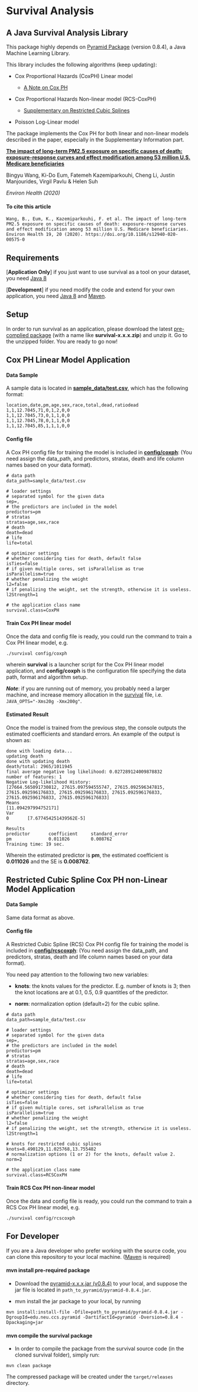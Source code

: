 # Survival Analysis

## A Java Survival Analysis Library

This package highly depends on [Pyramid Package](https://github.com/cheng-li/pyramid) (version 0.8.4), a Java Machine Learning Library.

This library includes the following algorithms (keep updating):

* Cox Proportional Hazards (CoxPH) Linear model
  * [A Note on Cox PH](http://rainicy.github.io/docs/survival/Cox.pdf)

* Cox Proportional Hazards Non-linear model (RCS-CoxPH)
  * [Supplementary on Restricted Cubic Splines](https://static-content.springer.com/esm/art%3A10.1186%2Fs12940-020-00575-0/MediaObjects/12940_2020_575_MOESM1_ESM.docx)
  
* Poisson Log-Linear model 

The package implements the Cox PH for both linear and non-linear models described in the paper, especially in the Supplementary Information part.

[**The impact of long-term PM2.5 exposure on specific causes of death: exposure-response curves and effect modification among 53 million U.S. Medicare beneficiaries**](https://link.springer.com/article/10.1186/s12940-020-00575-0)

Bingyu Wang, Ki-Do Eum, Fatemeh Kazemiparkouhi, Cheng Li, Justin Manjourides, Virgil Pavlu & Helen Suh 

_Environ Health (2020)_

#### To cite this article
```
Wang, B., Eum, K., Kazemiparkouhi, F. et al. The impact of long-term PM2.5 exposure on specific causes of death: exposure-response curves and effect modification among 53 million U.S. Medicare beneficiaries. Environ Health 19, 20 (2020). https://doi.org/10.1186/s12940-020-00575-0
```

## Requirements
[**Application Only**] if you just want to use survival as a tool on your dataset, you need [Java 8](https://www.oracle.com/java/technologies/javase-jdk8-downloads.html)

[**Development**] if you need modify the code and extend for your own application, you need [Java 8](https://www.oracle.com/java/technologies/javase-jdk8-downloads.html) and [Maven](https://maven.apache.org/).

## Setup
In order to run survival as an application, please download the latest [pre-complied package](https://github.com/Rainicy/survival/releases/) (with a name like **survival-x.x.x.zip**) and unzip it. Go to the unzipped folder. You are ready to go now!

## Cox PH Linear Model Application

#### Data Sample
A sample data is located in [**sample_data/test.csv**](https://github.com/Rainicy/survival/blob/master/sample_data/test.csv), which has the following format:
```
location,date,pm,age,sex,race,total,dead,ratiodead
1,1,12.7045,71,0,1,2,0,0
1,1,12.7045,73,0,1,1,0,0
1,1,12.7045,78,0,1,1,0,0
1,1,12.7045,85,1,1,1,0,0
```

#### Config file
A Cox PH config file for training the model is included in [**config/coxph**](https://github.com/Rainicy/survival/blob/master/config/coxph): (You need assign the data_path, and predictors, stratas, death and life column names based on your data format).
```
# data path
data_path=sample_data/test.csv

# loader settings
# separated symbol for the given data
sep=,
# the predictors are included in the model
predictors=pm
# stratas
stratas=age,sex,race
# death
death=dead
# life
life=total

# optimizer settings
# whether considering ties for death, default false
isTies=false
# if given multiple cores, set isParallelism as true
isParallelism=true
# whether penalizing the weight
l2=false
# if penalizing the weight, set the strength, otherwise it is useless.
l2Strength=1

# the application class name
survival.class=CoxPH
```

#### Train Cox PH linear model
Once the data and config file is ready, you could run the command to train a Cox PH linear model, e.g. 
```
./survival config/coxph
```
wherein __survival__ is a launcher script for the Cox PH linear model application, and __config/coxph__ is the configuration file specifying the data path, format and algorithm setup. 

**_Note_**: if you are running out of memory, you probably need a larger machine, and increase memory allocation in the [survival](https://github.com/Rainicy/survival/blob/master/survival) file, i.e. `JAVA_OPTS="-Xms20g -Xmx200g"`.

#### Estimated Result
Once the model is trained from the previous step, the console outputs the estimated coefficients and standard errors. An example of the output is shown as:
```
done with loading data...
updating death
done with updating death
death/total: 2965/1011945
final average negative log likelihood: 0.027289124009878832
number of features: 1
Negative Log-likelihood History:
[27664.565091730812, 27615.097594555747, 27615.092596347815, 27615.092596176833, 27615.092596176833, 27615.092596176833, 27615.092596176833, 27615.092596176833]
Means
[11.094297994752171]
Var
0       [7.677454251439562E-5]

Results
predictor       coefficient     standard_error
pm              0.011026        0.008762
Training time: 19 sec.
```
Wherein the estimated predictor is __pm__, the estimated coefficient is __0.011026__ and the SE is __0.008762__.

## Restricted Cubic Spline Cox PH non-Linear Model Application

#### Data Sample
Same data format as above.

#### Config file
A Restricted Cubic Spline (RCS) Cox PH config file for training the model is included in [**config/rcscoxph**](https://github.com/Rainicy/survival/blob/master/config/rcscoxph): (You need assign the data_path, and predictors, stratas, death and life column names based on your data format). 

You need pay attention to the following two new variables:

* __knots__: the knots values for the predictor. E.g. number of knots is 3; then the knot locations are at 0.1, 0.5, 0.9 quantitles of the predictor. 
  
* __norm__: normalization option (default=2) for the cubic spline.

```
# data path
data_path=sample_data/test.csv

# loader settings
# separated symbol for the given data
sep=,
# the predictors are included in the model
predictors=pm
# stratas
stratas=age,sex,race
# death
death=dead
# life
life=total

# optimizer settings
# whether considering ties for death, default false
isTies=false
# if given multiple cores, set isParallelism as true
isParallelism=true
# whether penalizing the weight
l2=false
# if penalizing the weight, set the strength, otherwise it is useless.
l2Strength=1

# knots for restricted cubic splines
knots=8.490129,11.025768,13.755482
# normalization options (1 or 2) for the knots, default value 2.
norm=2

# the application class name
survival.class=RCSCoxPH
```

#### Train RCS Cox PH non-linear model
Once the data and config file is ready, you could run the command to train a RCS Cox PH linear model, e.g. 
```
./survival config/rcscoxph
```

## For Developer

If you are a Java developer who prefer working with the source code, you can clone this repository to your local machine. ([Maven](https://maven.apache.org/) is required)

#### mvn install pre-required package 

* Download the [pyramid-x.x.x.jar (v0.8.4)](https://github.com/cheng-li/pyramid/releases/tag/v0.8.4) to your local, and suppose the jar file is located in `path_to_pyramid/pyramid-0.8.4.jar`. 

* mvn install the jar package to your local, by running
```
mvn install:install-file -Dfile=path_to_pyramid/pyramid-0.8.4.jar -DgroupId=edu.neu.ccs.pyramid -DartifactId=pyramid -Dversion=0.8.4 -Dpackaging=jar
```

#### mvn compile the survival package

* In order to compile the package from the survival source code (in the cloned survival folder), simply run:
```
mvn clean package
```
The compressed package will be created under the `target/releases` directory. 



